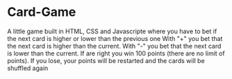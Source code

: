 # Card-Game
A little game built in HTML, CSS and Javascripte where you have to bet if the next card is higher or lower than the previous one
With "+" you bet that the next card is higher than the current. With "-" you bet that the next card is lower than the current. If are right you win 100 points (there are no limit of points). If you lose, your points will be restarted and the cards will be shuffled again
